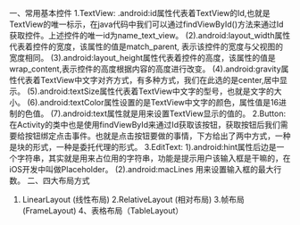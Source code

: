一、常用基本控件
1.TextView:
.android:id属性代表着TextView的Id,也就是TextView的唯一标示，在java代码中我们可以通过findViewById()方法来通过Id获取控件。上述控件的唯一id为name_text_view。
(2).android:layout_width属性代表着控件的宽度，该属性的值是match_parent, 表示该控件的宽度与父视图的宽度相同。
(3).android:layout_height属性代表着控件的高度，该属性的值是wrap_content,表示控件的高度根据内容的高度进行改变。
(4).android:gravity属性代表着TextView中文字对齐方式，有多种方式，我们在此选的是center,居中显示。
(5).android:textSize属性代表着TextView中文字的型号，也就是文字的大小。
(6).android:textColor属性设置的是TextView中文字的颜色，属性值是16进制的色值。
(7).android:text属性就是用来设置TextView显示的值的。 
2.Button:
在Activity的类中也是使用findViewById来通过Id获取该按钮，获取按钮后我们需要给按钮绑定点击事件。也就是点击按钮要做的事情，下方给出了两中方式，一种是块的形式，一种是委托代理的形式。
3.EditText:
1).android:hint属性后边是一个字符串，其实就是用来占位用的字符串，功能是提示用户该输入框是干嘛的，在iOS开发中叫做Placeholder。
(2).android:macLines 用来设置输入框的最大行数。
二、四大布局方式
1. LinearLayout (线性布局)
2.RelativeLayout (相对布局)
3.帧布局 (FrameLayout)
4、表格布局（TableLayout）
